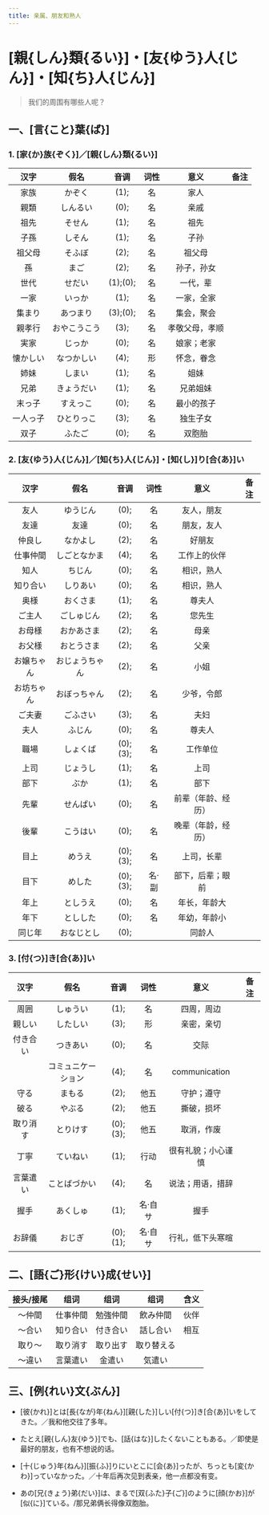 ```yaml
---
title: 亲属、朋友和熟人
---
```


# [親{しん}類{るい}]・[友{ゆう}人{じん}]・[知{ち}人{じん}]

> 我们的周围有哪些人呢？

## 一、[言{こと}葉{ば}]

### 1. [家{か}族{ぞく}]／[親{しん}類{るい}]

|  汉字  |   假名   |    音调    | 词性 |   意义    | 备注 |
|:----:|:------:|:--------:|:--:|:-------:|:--:|
|  家族  |  かぞく   |   (1);   | 名  |   家人    |    |
|  親類  |  しんるい  |   (0);   | 名  |   亲戚    |    |
|  祖先  |  そせん   |   (1);   | 名  |   祖先    |    |
|  子孫  |  しそん   |   (1);   | 名  |   子孙    |    |
| 祖父母  |  そふぼ   |   (2);   | 名  |   祖父母   |    |
|  孫   |   まご   |   (2);   | 名  |  孙子，孙女  |    |
|  世代  |  せだい   | (1);(0); | 名  |  一代，辈   |    |
|  一家  |  いっか   |   (1);   | 名  |  一家，全家  |    |
| 集まり  |  あつまり  | (3);(0); | 名  |  集会，聚会  |    |
| 親孝行  | おやこうこう |   (3);   | 名  | 孝敬父母，孝顺 |    |
|  実家  |  じっか   |   (0);   | 名  |  娘家；老家  |    |
| 懐かしい | なつかしい  |   (4);   | 形  |  怀念，眷念  |    |
|  姉妹  |  しまい   |   (1);   | 名  |   姐妹    |    |
|  兄弟  | きょうだい  |   (1);   | 名  |  兄弟姐妹   |    |
| 末っ子  |  すえっこ  |   (0);   | 名  |  最小的孩子  |    |
| 一人っ子 | ひとりっこ  |   (3);   | 名  |  独生子女   |    |
|  双子  |  ふたご   |   (0);   | 名  |   双胞胎   |    |

### 2. [友{ゆう}人{じん}]／[知{ち}人{じん}]・[知{し}]り[合{あ}]い

|  汉字   |   假名    |    音调    | 词性  |    意义     | 备注 |
|:-----:|:-------:|:--------:|:---:|:---------:|:--:|
|  友人   |  ゆうじん   |   (0);   |  名  |   友人，朋友   |    |
|  友達   |   友達    |   (0);   |  名  |   朋友，友人   |    |
|  仲良し  |  なかよし   |   (2);   |  名  |    好朋友    |    |
| 仕事仲間  | しごとなかま  |   (4);   |  名  |  工作上的伙伴   |    |
|  知人   |   ちじん   |   (0);   |  名  |   相识，熟人   |    |
| 知り合い  |  しりあい   |   (0);   |  名  |   相识，熟人   |    |
|  奥様   |  おくさま   |   (1);   |  名  |    尊夫人    |    |
|  ご主人  |  ごしゅじん  |   (2);   |  名  |    您先生    |    |
|  お母様  |  おかあさま  |   (2);   |  名  |    母亲     |    |
|  お父様  |  おとうさま  |   (2);   |  名  |    父亲     |    |
| お嬢ちゃん | おじょうちゃん |   (2);   |  名  |    小姐     |    |
| お坊ちゃん | おぼっちゃん  |   (2);   |  名  |   少爷，令郎   |    |
|  ご夫妻  |  ごふさい   |   (3);   |  名  |    夫妇     |    |
|  夫人   |   ふじん   |   (0);   |  名  |    尊夫人    |    |
|  職場   |  しょくば   | (0);(3); |  名  |   工作单位    |    |
|  上司   |  じょうし   |   (1);   |  名  |    上司     |    |
|  部下   |   ぶか    |   (1);   |  名  |    部下     |    |
|  先輩   |  せんぱい   |   (0);   |  名  | 前辈（年龄、经历） |    |
|  後輩   |  こうはい   |   (0);   |  名  | 晚辈（年龄，经历） |    |
|  目上   |   めうえ   | (0);(3); |  名  |   上司，长辈   |    |
|  目下   |   めした   | (0);(3); | 名·副 | 部下，后辈；眼前  |    |
|  年上   |  としうえ   |   (0);   |  名  |  年长，年龄大   |    |
|  年下   |  としした   |   (0);   |  名  |  年幼，年龄小   |    |
|  同じ年  |  おなじとし  |   (0);   |     |    同龄人    |    |

### 3. [付{つ}]き[合{あ}]い

|  汉字  |    假名     |    音调    |  词性  |      意义       | 备注 |
|:----:|:---------:|:--------:|:----:|:-------------:|:--:|
|  周囲  |   しゅうい    |   (1);   |  名   |     四周，周边     |    |
| 親しい  |   したしい    |   (3);   |  形   |     亲密，亲切     |    |
| 付き合い |   つきあい    |   (0);   |  名   |      交际       |    |
|      | コミュニケーション |   (4);   |  名   | communication |    |
|  守る  |    まもる    |   (2);   |  他五  |     守护；遵守     |    |
|  破る  |    やぶる    |   (2);   |  他五  |     撕破，损坏     |    |
| 取り消す |   とりけす    | (0);(3); |  他五  |     取消，作废     |    |
|  丁寧  |   ていねい    |   (1);   |  行动  |   很有礼貌；小心谨慎   |    |
| 言葉遣い |  ことばづかい   |   (4);   |  名   |   说法；用语，措辞    |    |
|  握手  |   あくしゅ    |   (1);   | 名·自サ |      握手       |    |
| お辞儀  |    おじぎ    | (0);(1); | 名·自サ |   行礼，低下头寒暄    |    |

## 二、[語{ご}形{けい}成{せい}]

| 接头/接尾 |  组词  |  组词  |  组词   | 含义 |
|:-----:|:----:|:----:|:-----:|:--:|
|  ～仲間  | 仕事仲間 | 勉強仲間 | 飲み仲間  | 伙伴 |
|  ～合い  | 知り合い | 付き合い | 話し合い  | 相互 |
|  取り～  | 取り消す | 取り出す | 取り替える |    |
|  ～違い  | 言葉遣い | 金遣い  |  気遣い  |    |

## 三、[例{れい}文{ぶん}]

- [彼{かれ}]とは[長{なが}年{ねん}][親{した}]しい[付{つ}]き[合{あ}]いをしてきた。／我和他交往了多年。

- たとえ[親{しん}友{ゆう}]でも、[話{はな}]したくないこともある。／即使是最好的朋友，也有不想说的话。

- [十{じゅう}年{ねん}][振{ふ}]りにいとこに[会{あ}]ったが、ちっとも[変{かわ}]っていなかった。／十年后再次见到表亲，他一点都没有变。

- あの[兄{きょう}弟{だい}]は、まるで[双{ふた}子{ご}]のように[顔{かお}]が[似{に}]ている。/那兄弟俩长得像双胞胎。
